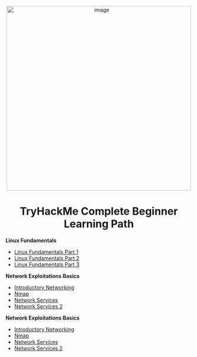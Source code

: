 <p align="center">  
  <img width="498" alt="image" src="https://github.com/user-attachments/assets/77a46cf7-340a-4e9f-8e84-dd347edb49db">
</p>

<h1 align="center">TryHackMe Complete Beginner Learning Path</h1>

<b>Linux Fundamentals</b>
  - [Linux Fundamentals Part 1](https://github.com/Rowen-Robinson-II/osticket-prereqs)
  - [Linux Fundamentals Part 2](https://github.com/Rowen-Robinson-II/coming-soon)
  - [Linux Fundamentals Part 3](https://github.com/Rowen-Robinson-II/coming-soon)

<b>Network Exploitations Basics</b>
  - [Introductory Networking](https://github.com/Rowen-Robinson-II/osticket-prereqs)
  - [Nmap](https://github.com/Rowen-Robinson-II/coming-soon)
  - [Network Services](https://github.com/Rowen-Robinson-II/coming-soon)
  - [Network Services 2](https://github.com/Rowen-Robinson-II/coming-soon)
  
<b>Network Exploitations Basics</b>
  - [Introductory Networking](https://github.com/Rowen-Robinson-II/osticket-prereqs)
  - [Nmap](https://github.com/Rowen-Robinson-II/coming-soon)
  - [Network Services](https://github.com/Rowen-Robinson-II/coming-soon)
  - [Network Services 2](https://github.com/Rowen-Robinson-II/coming-soon)


